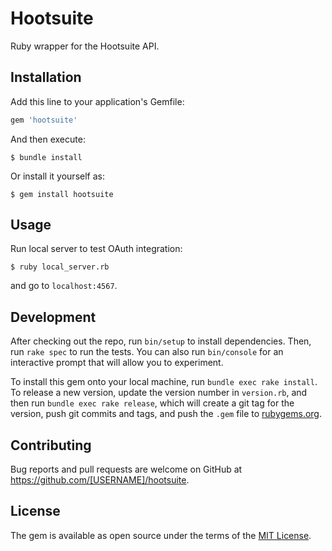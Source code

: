 # Hootsuite

Ruby wrapper for the Hootsuite API.

## Installation

Add this line to your application's Gemfile:

```ruby
gem 'hootsuite'
```

And then execute:

```
$ bundle install
```

Or install it yourself as:

```
$ gem install hootsuite
```

## Usage

Run local server to test OAuth integration:

```
$ ruby local_server.rb
```

and go to `localhost:4567`.

## Development

After checking out the repo, run `bin/setup` to install dependencies. Then, run `rake spec` to run the tests. You can also run `bin/console` for an interactive prompt that will allow you to experiment.

To install this gem onto your local machine, run `bundle exec rake install`. To release a new version, update the version number in `version.rb`, and then run `bundle exec rake release`, which will create a git tag for the version, push git commits and tags, and push the `.gem` file to [rubygems.org](https://rubygems.org).

## Contributing

Bug reports and pull requests are welcome on GitHub at https://github.com/[USERNAME]/hootsuite.

## License

The gem is available as open source under the terms of the [MIT License](https://opensource.org/licenses/MIT).
